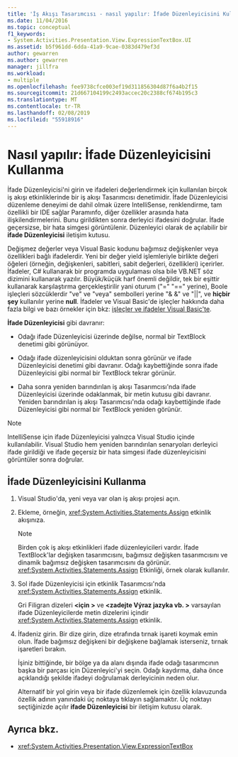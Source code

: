 ```yaml
---
title: 'İş Akışı Tasarımcısı - nasıl yapılır: İfade Düzenleyicisini Kullanma'
ms.date: 11/04/2016
ms.topic: conceptual
f1_keywords:
- System.Activities.Presentation.View.ExpressionTextBox.UI
ms.assetid: b5f961dd-6dda-41a9-9cae-0383d479ef3d
author: gewarren
ms.author: gewarren
manager: jillfra
ms.workload:
- multiple
ms.openlocfilehash: fee9738cfce003ef19d311856304d87f6a4b2f15
ms.sourcegitcommit: 21d667104199c2493accec20c2388cf674b195c3
ms.translationtype: MT
ms.contentlocale: tr-TR
ms.lasthandoff: 02/08/2019
ms.locfileid: "55918916"
---
```

# <a name="how-to-use-the-expression-editor"></a>Nasıl yapılır: İfade Düzenleyicisini Kullanma

İfade Düzenleyicisi'ni girin ve ifadeleri değerlendirmek için kullanılan birçok iş akışı etkinliklerinde bir iş akışı Tasarımcısı denetimidir. İfade Düzenleyicisi düzenleme deneyimi de dahil olmak üzere IntelliSense, renklendirme, tam özellikli bir IDE sağlar Paramınfo, diğer özellikler arasında hata ilişkilendirmelerini. Bunu girildikten sonra derleyici ifadesini doğrular. İfade geçersizse, bir hata simgesi görüntülenir. Düzenleyici olarak de açılabilir bir **ifade Düzenleyicisi** iletişim kutusu.

Değişmez değerler veya Visual Basic kodunu bağımsız değişkenler veya özellikleri bağlı ifadelerdir. Yeni bir değer yield işlemleriyle birlikte değeri öğeleri (örneğin, değişkenleri, sabitleri, sabit değerleri, özellikleri) içerirler. İfadeler, C# kullanarak bir programda uygulaması olsa bile VB.NET söz dizimini kullanarak yazılır. Büyük/küçük harf önemli değildir, tek bir eşittir kullanarak karşılaştırma gerçekleştirilir yani oturum ("=" "==" yerine), Boole işleçleri sözcüklerdir "ve" ve "veya" sembolleri yerine "& &" ve "||", ve **hiçbir şey** kullanılır yerine **null**. İfadeler ve Visual Basic'de işleçler hakkında daha fazla bilgi ve bazı örnekler için bkz: [işleçler ve ifadeler Visual Basic'te](/previous-versions/visualstudio/visual-studio-2010/a1w3te48(v=vs.100)).

**İfade Düzenleyicisi** gibi davranır:

- Odağı ifade Düzenleyicisi üzerinde değilse, normal bir TextBlock denetimi gibi görünüyor.

- Odağı ifade düzenleyicisini olduktan sonra görünür ve ifade Düzenleyicisi denetimi gibi davranır. Odağı kaybettiğinde sonra ifade Düzenleyicisi gibi normal bir TextBlock tekrar görünür.

- Daha sonra yeniden barındırılan iş akışı Tasarımcısı'nda ifade Düzenleyicisi üzerinde odaklanmak, bir metin kutusu gibi davranır. Yeniden barındırılan iş akışı Tasarımcısı'nda odağı kaybettiğinde ifade Düzenleyicisi gibi normal bir TextBlock yeniden görünür.

> [!NOTE]
> IntelliSense için ifade Düzenleyicisi yalnızca Visual Studio içinde kullanılabilir. Visual Studio hem yeniden barındırılan senaryoları derleyici ifade girildiği ve ifade geçersiz bir hata simgesi ifade düzenleyicisini görüntüler sonra doğrular.

## <a name="use-the-expression-editor"></a>İfade Düzenleyicisini Kullanma

1.  Visual Studio'da, yeni veya var olan iş akışı projesi açın.

2.  Ekleme, örneğin, <xref:System.Activities.Statements.Assign> etkinlik akışınıza.

    > [!NOTE]
    > Birden çok iş akışı etkinlikleri ifade düzenleyicileri vardır. İfade TextBlock'lar değişken tasarımcısını, bağımsız değişken tasarımcısını ve dinamik bağımsız değişken tasarımcısını da görünür. <xref:System.Activities.Statements.Assign> Etkinliği, örnek olarak kullanılır.

3.  Sol ifade Düzenleyicisi için etkinlik Tasarımcısı'nda <xref:System.Activities.Statements.Assign> etkinlik.

     Gri Filigran dizeleri  **\<için >** ve  **\<zadejte Výraz jazyka vb. >** varsayılan ifade Düzenleyicilerde metin dizelerini içindir <xref:System.Activities.Statements.Assign> etkinlik.

4.  İfadeniz girin. Bir dize girin, dize etrafında tırnak işareti koymak emin olun. İfade bağımsız değişkeni bir değişkene bağlamak isterseniz, tırnak işaretleri bırakın.

     İşiniz bittiğinde, bir bölge ya da alanı dışında ifade odağı tasarımcının başka bir parçası için Düzenleyici'yi seçin. Odağı kaydırma, daha önce açıklandığı şekilde ifadeyi doğrulamak derleyicinin neden olur.

     Alternatif bir yol girin veya bir ifade düzenlemek için özellik kılavuzunda özellik adının yanındaki üç noktaya tıklayın sağlamaktır. Üç noktayı seçtiğinizde açılır **ifade Düzenleyicisi** bir iletişim kutusu olarak.

## <a name="see-also"></a>Ayrıca bkz.

- <xref:System.Activities.Presentation.View.ExpressionTextBox>